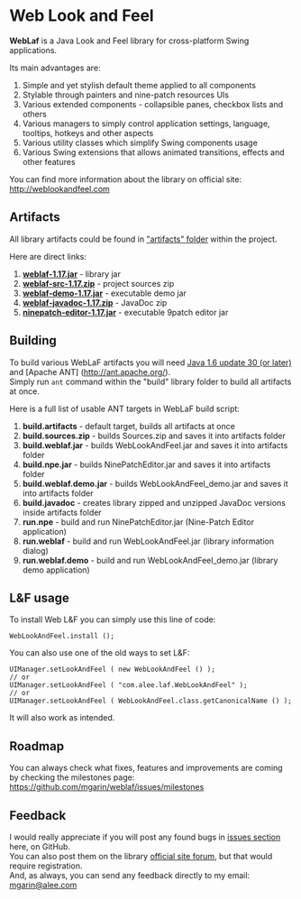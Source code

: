 Web Look and Feel
==========
**WebLaf** is a Java Look and Feel library for cross-platform Swing applications.<br>

Its main advantages are:

1. Simple and yet stylish default theme applied to all components
2. Stylable through painters and nine-patch resources UIs
3. Various extended components - collapsible panes, checkbox lists and others
4. Various managers to simply control application settings, language, tooltips, hotkeys and other aspects
5. Various utility classes which simplify Swing components usage
6. Various Swing extensions that allows animated transitions, effects and other features

You can find more information about the library on official site:
http://weblookandfeel.com


Artifacts
----------
All library artifacts could be found in ["artifacts" folder](https://github.com/mgarin/weblaf/tree/master/artifacts) within the project.

Here are direct links:

1. [**weblaf-1.17.jar**](https://github.com/mgarin/weblaf/raw/master/artifacts/weblaf-1.17.jar) - library jar
2. [**weblaf-src-1.17.zip**](https://github.com/mgarin/weblaf/raw/master/artifacts/weblaf-src-1.17.zip) - project sources zip
3. [**weblaf-demo-1.17.jar**](https://github.com/mgarin/weblaf/raw/master/artifacts/weblaf-demo-1.17.jar) - executable demo jar
4. [**weblaf-javadoc-1.17.zip**](https://github.com/mgarin/weblaf/raw/master/artifacts/weblaf-javadoc-1.17.zip) - JavaDoc zip
5. [**ninepatch-editor-1.17.jar**](https://github.com/mgarin/weblaf/raw/master/artifacts/ninepatch-editor-1.17.jar) - executable 9patch editor jar


Building
----------
To build various WebLaF artifacts you will need [Java 1.6 update 30 (or later)](http://www.oracle.com/technetwork/java/javase/downloads/index.html) and [Apache ANT] (http://ant.apache.org/).<br>
Simply run `ant` command within the "build" library folder to build all artifacts at once.

Here is a full list of usable ANT targets in WebLaF build script:

1. **build.artifacts** - default target, builds all artifacts at once
2. **build.sources.zip** - builds Sources.zip and saves it into artifacts folder
3. **build.weblaf.jar** - builds WebLookAndFeel.jar and saves it into artifacts folder
4. **build.npe.jar** - builds NinePatchEditor.jar and saves it into artifacts folder
5. **build.weblaf.demo.jar** - builds WebLookAndFeel_demo.jar and saves it into artifacts folder
6. **build.javadoc** - creates library zipped and unzipped JavaDoc versions inside artifacts folder
7. **run.npe** - build and run NinePatchEditor.jar (Nine-Patch Editor application)
8. **run.weblaf** - build and run WebLookAndFeel.jar (library information dialog)
9. **run.weblaf.demo** - build and run WebLookAndFeel_demo.jar (library demo application)


L&F usage
----------
To install Web L&F you can simply use this line of code:

    WebLookAndFeel.install ();
    
You can also use one of the old ways to set L&F:

    UIManager.setLookAndFeel ( new WebLookAndFeel () );
    // or 
    UIManager.setLookAndFeel ( "com.alee.laf.WebLookAndFeel" );
    // or 
    UIManager.setLookAndFeel ( WebLookAndFeel.class.getCanonicalName () );

It will also work as intended.


Roadmap
----------
You can always check what fixes, features and improvements are coming by checking the milestones page:
https://github.com/mgarin/weblaf/issues/milestones


Feedback
----------
I would really appreciate if you will post any found bugs in [issues section](https://github.com/mgarin/weblaf/issues) here, on GitHub.<br>
You can also post them on the library [official site forum](http://weblookandfeel.com/forum/), but that would require registration.<br> 
And, as always, you can send any feedback directly to my email: [mgarin@alee.com](mailto:mgarin@alee.com)
